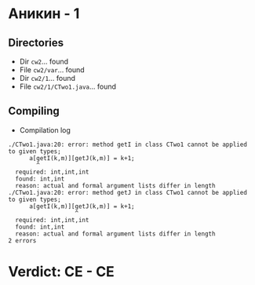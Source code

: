 # Аникин - 1
## Directories
- Dir `cw2`... found
- File `cw2/var`... found
- Dir `cw2/1`... found
- File `cw2/1/CTwo1.java`... found
## Compiling
- Compilation log
```
./CTwo1.java:20: error: method getI in class CTwo1 cannot be applied to given types;
      a[getI(k,m)][getJ(k,m)] = k+1;
        ^
  required: int,int,int
  found: int,int
  reason: actual and formal argument lists differ in length
./CTwo1.java:20: error: method getJ in class CTwo1 cannot be applied to given types;
      a[getI(k,m)][getJ(k,m)] = k+1;
                   ^
  required: int,int,int
  found: int,int
  reason: actual and formal argument lists differ in length
2 errors

```
# Verdict: **CE** - CE
